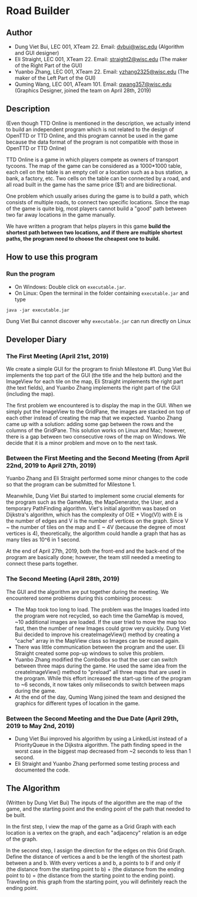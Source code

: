 # Road Builder

## Author
* Dung Viet Bui, LEC 001, XTeam 22. Email: dvbui@wisc.edu (Algorithm and GUI designer)
* Eli Straight, LEC 001, XTeam 22. Email: straight2@wisc.edu (The maker of the Right Part of the GUI)
* Yuanbo Zhang, LEC 001, XTeam 22. Email: yzhang2325@wisc.edu (The maker of the Left Part of the GUI)
* Quming Wang, LEC 001, ATeam 101. Email: qwang357@wisc.edu (Graphics Designer, joined the team on April 28th, 2019)

## Description
(Even though TTD Online is mentioned in the description, we actually intend to build an independent program which is not related to the design of OpenTTD or TTD Online, and this program cannot be used in the game because the data format of the program is not compatible with those in OpenTTD or TTD Online)

TTD Online is a game in which players compete as owners of transport tycoons. The map of the game can be considered as a 1000\*1000 table, each cell on the table is an empty cell or a location such as a bus station, a bank, a factory, etc. Two cells on the table can be connected by a road, and all road built in the game has the same price ($1) and are bidirectional. 

One problem which usually arises during the game is to build a path, which consists of multiple roads, to connect two specific locations. Since the map of the game is quite big, most players cannot build a "good" path between two far away locations in the game manually. 

We have written a program that helps players in this game **build the shortest path between two locations, and if there are multiple shortest paths, the program need to choose the cheapest one to build.**

## How to use this program
### Run the program
* On Windows: Double click on ```executable.jar```.
* On Linux: Open the terminal in the folder containing ```executable.jar``` and type

```java -jar executable.jar```

Dung Viet Bui cannot discover why ```executable.jar``` can run directly on Linux

## Developer Diary
### The First Meeting (April 21st, 2019)
We create a simple GUI for the program to finish Milestone #1. Dung Viet Bui implements the top part of the GUI (the title and the help button) and the ImageView for each tile on the map, Eli Straight implements the right part (the text fields), and Yuanbo Zhang implements the right part of the GUI (including the map).

The first problem we encountered is to display the map in the GUI. When we simply put the ImageView to the GridPane, the images are stacked on top of each other instead of creating the map that we expected. Yuanbo Zhang came up with a solution: adding some gap between the rows and the columns of the GridPane. This solution works on Linux and Mac; however, there is a gap between two consecutive rows of the map on Windows. We decide that it is a minor problem and move on to the next task.

### Between the First Meeting and the Second Meeting (from April 22nd, 2019 to April 27th, 2019)
Yuanbo Zhang and Eli Straight performed some minor changes to the code so that the program can be submitted for Milestone 1.

Meanwhile, Dung Viet Bui started to implement some crucial elements for the program such as the GameMap, the MapGenerator, the User, and a temporary PathFinding algorithm. Viet's initial algorithm was based on Dijkstra's algorithm, which has the complexity of O(E + Vlog(V)) with E is the number of edges and V is the number of vertices on the graph. Since V ~ the number of tiles on the map and E ~ 4V (because the degree of most vertices is 4), theoretically, the algorithm could handle a graph that has as many tiles as 10^6 in 1 second.

At the end of April 27th, 2019, both the front-end and the back-end of the program are basically done; however, the team still needed a meeting to connect these parts together.

### The Second Meeting (April 28th, 2019)
The GUI and the algorithm are put together during the meeting. We encountered some problems during this combining process:
* The Map took too long to load. The problem was the Images loaded into the program were not recycled, so each time the GameMap is moved, ~10 additional images are loaded. If the user tried to move the map too fast, then the number of new Images could grow very quickly. Dung Viet Bui decided to improve his createImageView() method by creating a "cache" array in the MapView class so Images can be reused again.
* There was little communication between the program and the user. Eli Straight created some pop-up windows to solve this problem.
* Yuanbo Zhang modified the ComboBox so that the user can switch between three maps during the game. He used the same idea from the createImageView() method to "preload" all three maps that are used in the program. While this effort increased the start-up time of the program to ~6 seconds, it now takes only miliseconds to switch between maps during the game.
* At the end of the day, Quming Wang joined the team and designed the graphics for different types of location in the game.

### Between the Second Meeting and the Due Date (April 29th, 2019 to May 2nd, 2019)
* Dung Viet Bui improved his algorithm by using a LinkedList instead of a PriorityQueue in the Dijkstra algorithm. The path finding speed in the worst case in the biggest map decreased from ~2 seconds to less than 1 second.
* Eli Straight and Yuanbo Zhang performed some testing process and documented the code.

## The Algorithm
(Written by Dung Viet Bui)
The inputs of the algorithm are the map of the game, and the starting point and the ending point of the path that needed to be built.

In the first step, I view the map of the game as a Grid Graph with each location is a vertex on the graph, and each "adjacency" relation is an edge of the graph.

In the second step, I assign the direction for the edges on this Grid Graph. Define the distance of vertices a and b be the length of the shortest path between a and b. With every vertices a and b, a points to b if and only if (the distance from the starting point to b) + (the distance from the ending point to b) = (the distance from the starting point to the ending point). Traveling on this graph from the starting point, you will definitely reach the ending point.
